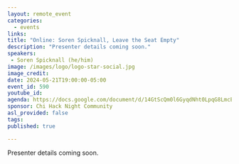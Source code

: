 ```yaml
---
layout: remote_event
categories:
  - events
links: 
title: "Online: Soren Spicknall, Leave the Seat Empty"
description: "Presenter details coming soon."
speakers:
 - Soren Spicknall (he/him)
image: /images/logo/logo-star-social.jpg
image_credit:
date: 2024-05-21T19:00:00-05:00
event_id: 590
youtube_id: 
agenda: https://docs.google.com/document/d/14GtScQm0l6GyqdNht0LpqG8LmcEF7i3COjNJ06PaTj8/edit#
sponsor: Chi Hack Night Community
asl_provided: false
tags:
published: true

---
```


Presenter details coming soon.
